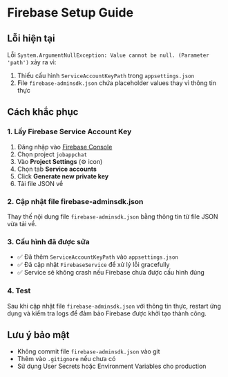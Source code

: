 # Firebase Setup Guide

## Lỗi hiện tại
Lỗi `System.ArgumentNullException: Value cannot be null. (Parameter 'path')` xảy ra vì:
1. Thiếu cấu hình `ServiceAccountKeyPath` trong `appsettings.json`
2. File `firebase-adminsdk.json` chứa placeholder values thay vì thông tin thực

## Cách khắc phục

### 1. Lấy Firebase Service Account Key
1. Đăng nhập vào [Firebase Console](https://console.firebase.google.com/)
2. Chọn project `jobappchat`
3. Vào **Project Settings** (⚙️ icon)
4. Chọn tab **Service accounts**
5. Click **Generate new private key**
6. Tải file JSON về

### 2. Cập nhật file firebase-adminsdk.json
Thay thế nội dung file `firebase-adminsdk.json` bằng thông tin từ file JSON vừa tải về.

### 3. Cấu hình đã được sửa
- ✅ Đã thêm `ServiceAccountKeyPath` vào `appsettings.json`
- ✅ Đã cập nhật `FirebaseService` để xử lý lỗi gracefully
- ✅ Service sẽ không crash nếu Firebase chưa được cấu hình đúng

### 4. Test
Sau khi cập nhật file `firebase-adminsdk.json` với thông tin thực, restart ứng dụng và kiểm tra logs để đảm bảo Firebase được khởi tạo thành công.

## Lưu ý bảo mật
- Không commit file `firebase-adminsdk.json` vào git
- Thêm vào `.gitignore` nếu chưa có
- Sử dụng User Secrets hoặc Environment Variables cho production 